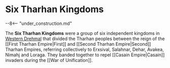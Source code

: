 # Six Tharhan Kingdoms

--8<-- "under_construction.md"

The **Six Tharhan Kingdoms** were a group of six independent kingdoms in [Western Drehmal](/World/Drehmal/Regions/Western_Regions/) that divided the Tharhan peoples between the reign of the [[First Tharhan Empire|First]] and [[Second Tharhan Empire|Second]] Tharhan Empires, referring collectively to Erxsival, Salahnar, Dehar, Avakea, Nimahj and Loraga. They banded together to repel [[Casain Empire|Casain]] invaders during the [[War of Unification]].

